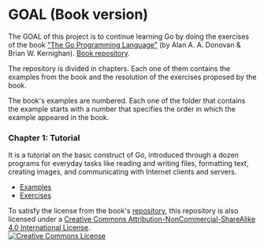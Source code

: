 # GOAL (Book version)

The GOAL of this project is to continue learning Go by doing the exercises of the book ["The Go Programming Language"](http://www.gopl.io/) (by Alan A. A. Donovan & Brian W. Kernighan).
[Book repository](https://github.com/adonovan/gopl.io/).

The repository is divided in chapters. Each one of them contains the examples from the book and the resolution of the exercises proposed by the book.

The book's examples are numbered. Each one of the folder that contains the example starts with a number that specifies the order in which the example appeared in the book.


### Chapter 1: Tutorial
It is a tutorial on the basic construct of Go, introduced through a dozen programs for everyday tasks like reading and writing files, formatting text, creating images, and communicating with Internet clients and servers.

- [Examples](./chapter1/examples)
- [Exercises](./chapter1/exercises)


To satisfy the license from the book's [repository](https://github.com/adonovan/gopl.io), this repository is also licensed under a [Creative Commons Attribution-NonCommercial-ShareAlike 4.0 International License](https://creativecommons.org/licenses/by-nc-sa/4.0/).
<br/>
<a rel="license" href="http://creativecommons.org/licenses/by-nc-sa/4.0/"><img alt="Creative Commons License" style="border-width:0" src="https://i.creativecommons.org/l/by-nc-sa/4.0/88x31.png"/></a>

